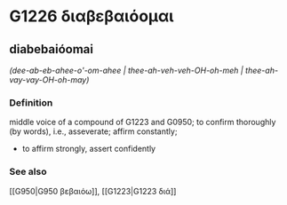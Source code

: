 # G1226 διαβεβαιόομαι

## diabebaióomai

_(dee-ab-eb-ahee-o'-om-ahee | thee-ah-veh-veh-OH-oh-meh | thee-ah-vay-vay-OH-oh-may)_

### Definition

middle voice of a compound of G1223 and G0950; to confirm thoroughly (by words), i.e., asseverate; affirm constantly; 

- to affirm strongly, assert confidently

### See also

[[G950|G950 βεβαιόω]], [[G1223|G1223 διά]]
